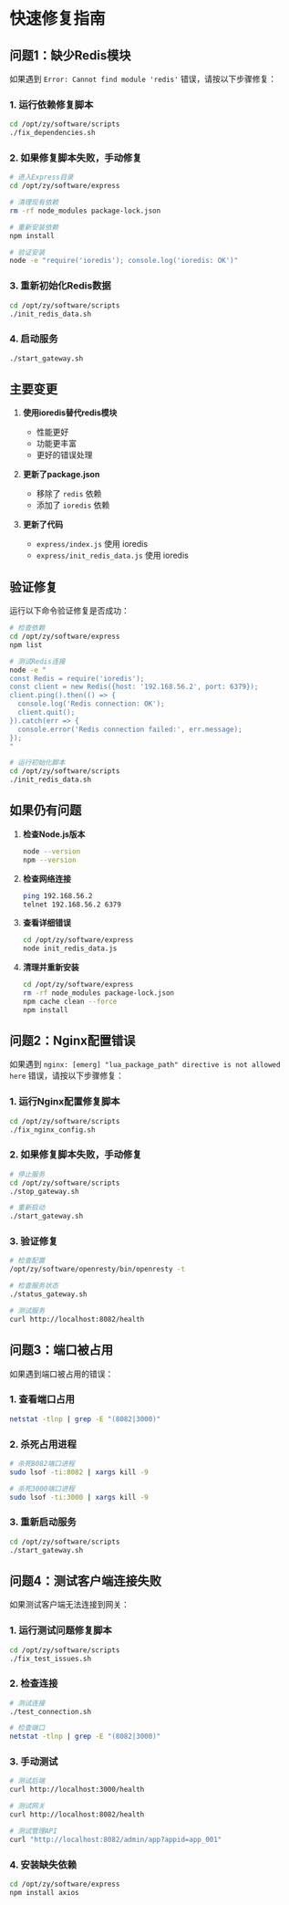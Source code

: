 # 快速修复指南

## 问题1：缺少Redis模块

如果遇到 `Error: Cannot find module 'redis'` 错误，请按以下步骤修复：

### 1. 运行依赖修复脚本

```bash
cd /opt/zy/software/scripts
./fix_dependencies.sh
```

### 2. 如果修复脚本失败，手动修复

```bash
# 进入Express目录
cd /opt/zy/software/express

# 清理现有依赖
rm -rf node_modules package-lock.json

# 重新安装依赖
npm install

# 验证安装
node -e "require('ioredis'); console.log('ioredis: OK')"
```

### 3. 重新初始化Redis数据

```bash
cd /opt/zy/software/scripts
./init_redis_data.sh
```

### 4. 启动服务

```bash
./start_gateway.sh
```

## 主要变更

1. **使用ioredis替代redis模块**
   - 性能更好
   - 功能更丰富
   - 更好的错误处理

2. **更新了package.json**
   - 移除了 `redis` 依赖
   - 添加了 `ioredis` 依赖

3. **更新了代码**
   - `express/index.js` 使用 ioredis
   - `express/init_redis_data.js` 使用 ioredis

## 验证修复

运行以下命令验证修复是否成功：

```bash
# 检查依赖
cd /opt/zy/software/express
npm list

# 测试Redis连接
node -e "
const Redis = require('ioredis');
const client = new Redis({host: '192.168.56.2', port: 6379});
client.ping().then(() => {
  console.log('Redis connection: OK');
  client.quit();
}).catch(err => {
  console.error('Redis connection failed:', err.message);
});
"

# 运行初始化脚本
cd /opt/zy/software/scripts
./init_redis_data.sh
```

## 如果仍有问题

1. **检查Node.js版本**
   ```bash
   node --version
   npm --version
   ```

2. **检查网络连接**
   ```bash
   ping 192.168.56.2
   telnet 192.168.56.2 6379
   ```

3. **查看详细错误**
   ```bash
   cd /opt/zy/software/express
   node init_redis_data.js
   ```

4. **清理并重新安装**
   ```bash
   cd /opt/zy/software/express
   rm -rf node_modules package-lock.json
   npm cache clean --force
   npm install
   ```

## 问题2：Nginx配置错误

如果遇到 `nginx: [emerg] "lua_package_path" directive is not allowed here` 错误，请按以下步骤修复：

### 1. 运行Nginx配置修复脚本

```bash
cd /opt/zy/software/scripts
./fix_nginx_config.sh
```

### 2. 如果修复脚本失败，手动修复

```bash
# 停止服务
cd /opt/zy/software/scripts
./stop_gateway.sh

# 重新启动
./start_gateway.sh
```

### 3. 验证修复

```bash
# 检查配置
/opt/zy/software/openresty/bin/openresty -t

# 检查服务状态
./status_gateway.sh

# 测试服务
curl http://localhost:8082/health
```

## 问题3：端口被占用

如果遇到端口被占用的错误：

### 1. 查看端口占用

```bash
netstat -tlnp | grep -E "(8082|3000)"
```

### 2. 杀死占用进程

```bash
# 杀死8082端口进程
sudo lsof -ti:8082 | xargs kill -9

# 杀死3000端口进程
sudo lsof -ti:3000 | xargs kill -9
```

### 3. 重新启动服务

```bash
cd /opt/zy/software/scripts
./start_gateway.sh
```

## 问题4：测试客户端连接失败

如果测试客户端无法连接到网关：

### 1. 运行测试问题修复脚本

```bash
cd /opt/zy/software/scripts
./fix_test_issues.sh
```

### 2. 检查连接

```bash
# 测试连接
./test_connection.sh

# 检查端口
netstat -tlnp | grep -E "(8082|3000)"
```

### 3. 手动测试

```bash
# 测试后端
curl http://localhost:3000/health

# 测试网关
curl http://localhost:8082/health

# 测试管理API
curl "http://localhost:8082/admin/app?appid=app_001"
```

### 4. 安装缺失依赖

```bash
cd /opt/zy/software/express
npm install axios
```

